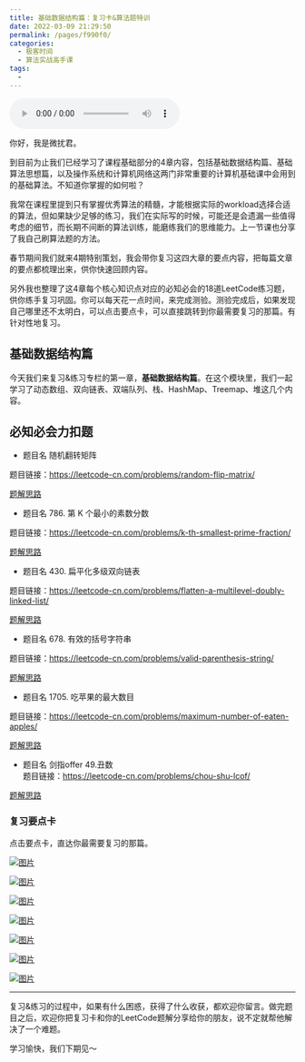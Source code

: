 ```yaml
---
title: 基础数据结构篇：复习卡&算法题特训
date: 2022-03-09 21:29:50
permalink: /pages/f990f0/
categories:
  - 极客时间
  - 算法实战高手课
tags:
  - 
---
```

<audio title="即学即练.基础数据结构篇：复习卡&算法题特训" src="https://static001.geekbang.org/resource/audio/d6/d3/d60bc4cf519af7d6b0a0yya92064e9d3.mp3" controls="controls"></audio> 
<p>你好，我是微扰君。</p><p>到目前为止我们已经学习了课程基础部分的4章内容，包括基础数据结构篇、基础算法思想篇，以及操作系统和计算机网络这两门非常重要的计算机基础课中会用到的基础算法。不知道你掌握的如何啦？</p><p>我常在课程里提到只有掌握优秀算法的精髓，才能根据实际的workload选择合适的算法，但如果缺少足够的练习，我们在实际写的时候，可能还是会遗漏一些值得考虑的细节，而长期不间断的算法训练，能磨练我们的思维能力。上一节课也分享了我自己刷算法题的方法。</p><p>春节期间我们就来4期特别策划，我会带你复习这四大章的要点内容，把每篇文章的要点都梳理出来，供你快速回顾内容。</p><p>另外我也整理了这4章每个核心知识点对应的必知必会的18道LeetCode练习题，供你练手复习巩固。你可以每天花一点时间，来完成测验。测验完成后，如果发现自己哪里还不太明白，可以点击要点卡，可以直接跳转到你最需要复习的那篇。有针对性地复习。</p><h2>基础数据结构篇</h2><p>今天我们来复习&amp;练习专栏的第一章，<strong>基础数据结构篇</strong>。在这个模块里，我们一起学习了动态数组、双向链表、双端队列、栈、HashMap、Treemap、堆这几个内容。</p><h2>必知必会力扣题</h2><ul>
<li>题目名 随机翻转矩阵</li>
</ul><p>题目链接：<a href="https://leetcode-cn.com/problems/random-flip-matrix/">https://leetcode-cn.com/problems/random-flip-matrix/</a></p><!-- [[[read_end]]] --><p><a href="https://leetcode-cn.com/problems/random-flip-matrix/solution/wei-rao-li-lun-yong-shu-zu-mo-ni-sui-ji-xjl3h/">题解思路</a></p><ul>
<li>题目名 786. 第 K 个最小的素数分数</li>
</ul><p>题目链接：<a href="https://leetcode-cn.com/problems/k-th-smallest-prime-fraction/">https://leetcode-cn.com/problems/k-th-smallest-prime-fraction/</a></p><p><a href="https://leetcode-cn.com/problems/k-th-smallest-prime-fraction/solution/wei-rao-li-lun-li-yong-you-xian-dui-lie-5otin/">题解思路</a></p><ul>
<li>题目名 430. 扁平化多级双向链表</li>
</ul><p>题目链接：<a href="https://leetcode-cn.com/problems/flatten-a-multilevel-doubly-linked-list/">https://leetcode-cn.com/problems/flatten-a-multilevel-doubly-linked-list/</a></p><p><a href="https://leetcode-cn.com/problems/flatten-a-multilevel-doubly-linked-list/solution/wei-rao-li-lun-bian-li-fu-zhi-yi-ge-chua-fage/">题解思路</a></p><ul>
<li>题目名 678. 有效的括号字符串</li>
</ul><p>题目链接：<a href="https://leetcode-cn.com/problems/valid-parenthesis-string/">https://leetcode-cn.com/problems/valid-parenthesis-string/</a></p><p><a href="https://leetcode-cn.com/problems/valid-parenthesis-string/solution/wei-rao-li-lun-ken-ding-shi-zhan-ya-by-w-op09/">题解思路</a></p><ul>
<li>题目名 1705. 吃苹果的最大数目</li>
</ul><p>题目链接：<a href="https://leetcode-cn.com/problems/maximum-number-of-eaten-apples/">https://leetcode-cn.com/problems/maximum-number-of-eaten-apples/</a></p><p><a href="https://leetcode-cn.com/problems/maximum-number-of-eaten-apples/solution/wei-rao-li-lun-tan-xin-dui-mei-ci-zhao-z-txr2/">题解思路</a></p><ul>
<li>题目名 剑指offer 49.丑数<br>
题目链接：<a href="https://leetcode-cn.com/problems/chou-shu-lcof/">https://leetcode-cn.com/problems/chou-shu-lcof/</a></li>
</ul><p><a href="https://leetcode-cn.com/problems/chou-shu-lcof/solution/c-ling-pi-xi-jing-cai-yong-dui-lie-chu-li-by-wfnus/">题解思路</a></p><h3>复习要点卡</h3><p><span class="reference">点击要点卡，直达你最需要复习的那篇。</span></p><p><a href="https://time.geekbang.org/column/article/466065"><img src="https://static001.geekbang.org/resource/image/cb/53/cb7131f50057ba4b9a17da5dd9427453.jpg?wh=1242x2208" alt="图片"></a></p><p><a href="https://time.geekbang.org/column/article/467464"><img src="https://static001.geekbang.org/resource/image/3f/39/3fe60yy97982e234c4438b2aef4ddd39.jpg?wh=1242x2208" alt="图片"></a></p><p><a href="https://time.geekbang.org/column/article/468507"><img src="https://static001.geekbang.org/resource/image/d9/2b/d90b94201864fa504fef317e78e1712b.jpg?wh=1242x2208" alt="图片"></a></p><p><a href="https://time.geekbang.org/column/article/469504"><img src="https://static001.geekbang.org/resource/image/29/0a/296c801b7c1b2247740a85327c2f360a.jpg?wh=1242x2208" alt="图片"></a></p><p><a href="https://time.geekbang.org/column/article/470403"><img src="https://static001.geekbang.org/resource/image/53/ef/53c1b3e3c4a1cb3ffd51f77971b347ef.jpg?wh=1242x2208" alt="图片"></a></p><p><a href="https://time.geekbang.org/column/article/471434"><img src="https://static001.geekbang.org/resource/image/1d/16/1d0f1bbecc335a0e36d5307fce8c0916.jpg?wh=1242x2208" alt="图片"></a></p><p><a href="https://time.geekbang.org/column/article/472166"><img src="https://static001.geekbang.org/resource/image/0e/72/0e3d57f4f9fa5f11f50b1f3aba574272.jpg?wh=1242x2208" alt="图片"></a></p><hr><p>复习&amp;练习的过程中，如果有什么困惑，获得了什么收获，都欢迎你留言。做完题目之后，欢迎你把复习卡和你的LeetCode题解分享给你的朋友，说不定就帮他解决了一个难题。</p><p>学习愉快，我们下期见～</p>